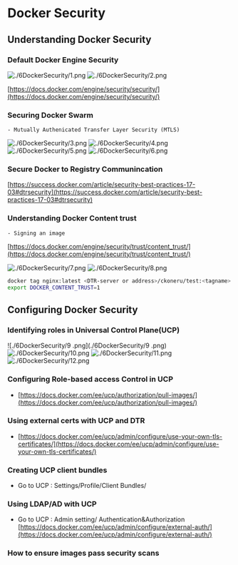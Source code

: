 # Docker Security
## Understanding Docker Security
### Default Docker Engine Security

![./6DockerSecurity/1.png](./6DockerSecurity/1.png)
![./6DockerSecurity/2.png](./6DockerSecurity/2.png)

[https://docs.docker.com/engine/security/security/](https://docs.docker.com/engine/security/security/)

### Securing Docker Swarm

    - Mutually Authenicated Transfer Layer Security (MTLS) 
    
![./6DockerSecurity/3.png](./6DockerSecurity/3.png)
![./6DockerSecurity/4.png](./6DockerSecurity/4.png)
![./6DockerSecurity/5.png](./6DockerSecurity/5.png)
![./6DockerSecurity/6.png](./6DockerSecurity/6.png)

### Secure Docker to Registry Communincation

[https://success.docker.com/article/security-best-practices-17-03#dtrsecurity](https://success.docker.com/article/security-best-practices-17-03#dtrsecurity)

### Understanding Docker Content trust

    - Signing an image
[https://docs.docker.com/engine/security/trust/content_trust/](https://docs.docker.com/engine/security/trust/content_trust/)

![./6DockerSecurity/7.png](./6DockerSecurity/7.png)
![./6DockerSecurity/8.png](./6DockerSecurity/8.png)

```sh
docker tag nginx:latest <DTR-server or address>/ckoneru/test:<tagname>
export DOCKER_CONTENT_TRUST=1
```
## Configuring Docker Security
### Identifying roles in Universal Control Plane(UCP)

![./6DockerSecurity/9 .png](./6DockerSecurity/9 .png)
![./6DockerSecurity/10.png](./6DockerSecurity/10.png)
![./6DockerSecurity/11.png](./6DockerSecurity/11.png)
![./6DockerSecurity/12.png](./6DockerSecurity/12.png)

### Configuring Role-based access Control in UCP
 - [https://docs.docker.com/ee/ucp/authorization/pull-images/](https://docs.docker.com/ee/ucp/authorization/pull-images/)

### Using external certs with UCP and DTR
- [https://docs.docker.com/ee/ucp/admin/configure/use-your-own-tls-certificates/](https://docs.docker.com/ee/ucp/admin/configure/use-your-own-tls-certificates/)

### Creating UCP client bundles

- Go to UCP : Settings/Profile/Client Bundles/

### Using LDAP/AD with UCP
- Go to UCP : Admin setting/ Authentication&Authorization
[https://docs.docker.com/ee/ucp/admin/configure/external-auth/](https://docs.docker.com/ee/ucp/admin/configure/external-auth/)

### How to ensure images pass security scans

